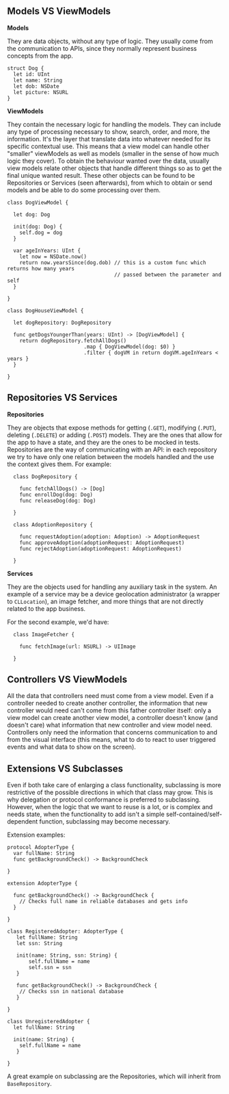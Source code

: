 ## Models VS ViewModels

**Models**

They are data objects, without any type of logic. They usually come from the communication to APIs, since they normally represent business concepts from the app.

```
struct Dog {
  let id: UInt
  let name: String
  let dob: NSDate
  let picture: NSURL
}
```

**ViewModels**

They contain the necessary logic for handling the models. They can include any type of processing necessary to show, search, order, and more, the information. It's the layer that translate data into whatever needed for its specific contextual use. This means that a view model can handle other "smaller" viewModels as well as models (smaller in the sense of how much logic they cover). To obtain the behaviour wanted over the data, usually view models relate other objects that handle different things so as to get the final unique wanted result. These other objects can be found to be
Repositories or Services (seen afterwards), from which to obtain or send models and be able to do some processing over them.

```
class DogViewModel {

  let dog: Dog

  init(dog: Dog) {
    self.dog = dog
  }

  var ageInYears: UInt {
    let now = NSDate.now()
    return now.yearsSince(dog.dob) // this is a custom func which returns how many years
                                   // passed between the parameter and self
  }

}

```

```
class DogHouseViewModel {

  let dogRepository: DogRepository

  func getDogsYoungerThan(years: UInt) -> [DogViewModel] {
    return dogRepository.fetchAllDogs()
                         .map { DogViewModel(dog: $0) }
                         .filter { dogVM in return dogVM.ageInYears < years }
  }

}
```

## Repositories VS Services

**Repositories**

They are objects that expose methods for getting (`.GET`), modifying (`.PUT`), deleting (`.DELETE`) or adding (`.POST`) models. They are the ones that allow for the app to have a state, and they are the ones to be mocked in tests. Repositories are the way of communicating with an API: in each repository we try to have only one relation between the models handled and the use the context gives them. For example:

```
  class DogRepository {

    func fetchAllDogs() -> [Dog]
    func enrollDog(dog: Dog)
    func releaseDog(dog: Dog)

  }

```


```
  class AdoptionRepository {

    func requestAdoption(adoption: Adoption) -> AdoptionRequest
    func approveAdoption(adoptionRequest: AdoptionRequest)
    func rejectAdoption(adoptionRequest: AdoptionRequest)

  }

```

**Services**

They are the objects used for handling any auxiliary task in the system. An example of a service may be a device geolocation administrator (a wrapper to `CLLocation`), an image fetcher, and more things that are not directly related to the app business.

For the second example, we'd have:
```
  class ImageFetcher {

    func fetchImage(url: NSURL) -> UIImage

  }
```

## Controllers VS ViewModels

All the data that controllers need must come from a view model. Even if a controller needed to create another controller, the information that new controller would need can't come from this father controller itself: only a view model can create another view model, a controller doesn't know (and doesn't care) what information that new controller and view model need.
Controllers only need the information that concerns communication to and from the visual interface (this means, what to do to react to user triggered events and what data to show on the screen).

## Extensions VS Subclasses

Even if both take care of enlarging a class functionality, subclassing is more restrictive of the possible directions in which that class may grow. This is why delegation or protocol conformance is preferred to subclassing.
However, when the logic that we want to reuse is a lot, or is complex and needs state, when the functionality to add isn't a simple self-contained/self-dependent function, subclassing may become necessary.

Extension examples:
```
protocol AdopterType {
  var fullName: String
  func getBackgroundCheck() -> BackgroundCheck

}

extension AdopterType {

  func getBackgroundCheck() -> BackgroundCheck {
    // Checks full name in reliable databases and gets info
  }

}

class RegisteredAdopter: AdopterType {
   let fullName: String
   let ssn: String

   init(name: String, ssn: String) {
       self.fullName = name
       self.ssn = ssn
   }

   func getBackgroundCheck() -> BackgroundCheck {
    // Checks ssn in national database
   }

}

class UnregisteredAdopter {
  let fullName: String

  init(name: String) {
    self.fullName = name
   }

}
```

A great example on subclassing are the Repositories, which will inherit from `BaseRepository`.

